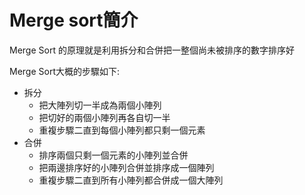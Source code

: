 # Merge sort簡介

Merge Sort 的原理就是利用拆分和合併把一整個尚未被排序的數字排序好 

Merge Sort大概的步驟如下:
  * 拆分
    * 把大陣列切一半成為兩個小陣列
    * 把切好的兩個小陣列再各自切一半
    * 重複步驟二直到每個小陣列都只剩一個元素
  * 合併
    * 排序兩個只剩一個元素的小陣列並合併
    * 把兩邊排序好的小陣列合併並排序成一個陣列
    * 重複步驟二直到所有小陣列都合併成一個大陣列
